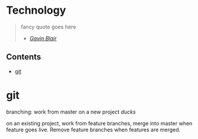 Technology
==========

> fancy quote goes here
> - *[Gavin Blair](https://en.wikipedia.org/wiki/Rasmus_Lerdorf)*

Contents
--------

* [git](#git)

git
===
branching: work from master on a new project *ducks*

on an existing project, work from feature branches, merge into master when feature goes live. Remove feature branches when features are merged.

